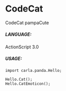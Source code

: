 # CodeCat
CodeCat pampaCute

##### LANGUAGE:
ActionScript 3.0

##### USAGE:
    import carla.panda.Hello;
    
    Hello.Cat();
    Hello.CatEmoticon();
